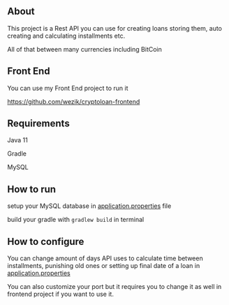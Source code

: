 ## About
This project is a Rest API you can use for creating loans storing them, auto creating and calculating installments etc.

All of that between many currencies including BitCoin

## Front End
You can use my Front End project to run it

https://github.com/wezik/cryptoloan-frontend

## Requirements
Java 11

Gradle

MySQL

## How to run
setup your MySQL database in [application.properties](https://github.com/wezik/cryptoloan/blob/main/src/main/resources/application.properties#L11-L14) file

build your gradle with `gradlew build` in terminal

## How to configure
You can change amount of days API uses to calculate time between installments, punishing old ones or setting up final date of a loan in [application.properties](https://github.com/wezik/cryptoloan/blob/main/src/main/resources/application.properties#L16-L17)

You can also customize your port but it requires you to change it as well in frontend project if you want to use it.
